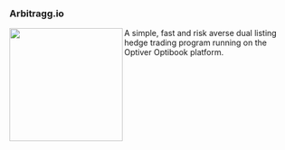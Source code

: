 ### Arbitragg.io
<img align="left" width="200" height="200" src="https://user-images.githubusercontent.com/35239916/105621628-e4b95580-5e09-11eb-97de-11c9585a9406.png">
A simple, fast and risk averse dual listing hedge trading program running on the Optiver Optibook platform.
